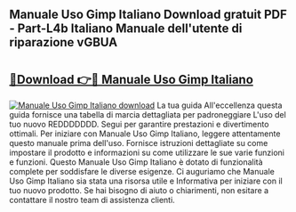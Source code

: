## Manuale Uso Gimp Italiano Download gratuit PDF - Part-L4b Italiano Manuale dell'utente di riparazione vGBUA

# <h2><a href="http://dfg9ixb.blite.top/?on=Manuale+Uso+Gimp+Italiano">🔗Download 👉🔴 Manuale Uso Gimp Italiano</a></h2>

[![Manuale Uso Gimp Italiano download](https://i.imgur.com/lujVjoI.png)](http://dfg9ixb.blite.top/?on=Manuale+Uso+Gimp+Italiano)
La tua guida All'eccellenza questa guida fornisce una tabella di marcia dettagliata per padroneggiare L'uso del tuo nuovo REDDDDDDD. Segui per garantire prestazioni e divertimento ottimali. Per iniziare con Manuale Uso Gimp Italiano, leggere attentamente questo manuale prima dell'uso. Fornisce istruzioni dettagliate su come impostare il prodotto e informazioni su come utilizzare le sue varie funzioni e funzioni. Questo Manuale Uso Gimp Italiano è dotato di funzionalità complete per soddisfare le diverse esigenze. Ci auguriamo che Manuale Uso Gimp Italiano sia stata una risorsa utile e Informativa per iniziare con il tuo nuovo prodotto. Se hai bisogno di aiuto o chiarimenti, non esitare a contattare il nostro team di assistenza clienti.
